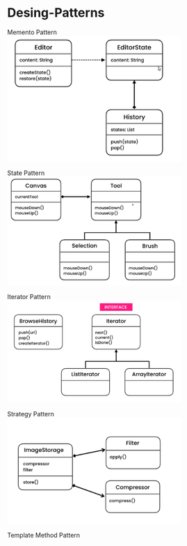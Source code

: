 # Desing-Patterns

Memento Pattern
<br>
<img alt="img.png" src="images/memento.png" width="400"/>

State Pattern
<br>
<img alt="img.png" src="images/state.png" width="400"/>

Iterator Pattern
<br>
<img alt="img.png" src="images/iterator.png" width="400"/>

Strategy Pattern
<br>
<img alt="img.png" src="images/strategy.png" width="400"/>

Template Method Pattern